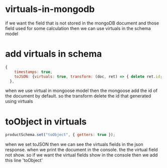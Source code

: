 # virtuals-in-mongodb

if we want the field that is not stored in the mongoDB document and those field used for some calculation then we can use virtuals in the schema model

# add virtuals in schema
```javascript
{
    timestamps: true,
    toJSON: {virtuals: true, transform: (doc, ret) => { delete ret.id; }},
  },
```
when we use virtual in mongoose model then the mongoose add the id of the document by default. so the transform delete the id that generated using virtuals


# toObject in virtuals
```javascript
productSchema.set("toObject", { getters: true });
```
when we set toJSON then we can see the virtuals fields in the json response.
when we print the document in the  console. the the virtual field not show. so if we want the virtual fields show in the console then we add this line 'toObject'